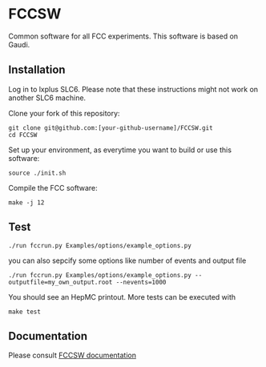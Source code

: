 FCCSW
=====

Common software for all FCC experiments.
This software is based on Gaudi.


Installation
------------

Log in to lxplus SLC6. Please note that these instructions might not work on another SLC6 machine.

Clone your fork of this repository:

~~~{.sh}
git clone git@github.com:[your-github-username]/FCCSW.git
cd FCCSW
~~~

Set up your environment, as everytime you want to build or use this software:

~~~{.sh}
source ./init.sh
~~~

Compile the FCC software:

~~~{.sh}
make -j 12
~~~

Test
----

~~~{.sh}
./run fccrun.py Examples/options/example_options.py
~~~

you can also sepcify some options like number of events and output file
~~~{.sh}
./run fccrun.py Examples/options/example_options.py --outputfile=my_own_output.root --nevents=1000
~~~

You should see an HepMC printout. More tests can be executed with

~~~{.sh}
make test
~~~


Documentation
----

Please consult [FCCSW documentation](http://fccsw.web.cern.ch/fccsw/)
